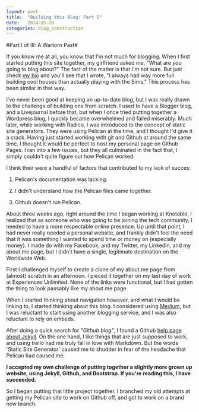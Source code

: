 ```yaml
---
layout: post
title:  "Building this Blog: Part I"
date:	2014-05-26
categories: blog_construction
---
```


#Part I of III: A Wartorn Past#

If you know me at all, you know that I'm not much for blogging. When I first started putting this site together, my girlfriend asked me, "What are _you_ going to blog about?" The fact of the matter is that I'm not sure. But just check [my bio](http://slobatch.github.bio) and you'll see that I wrote, "I always had way more fun building cool houses than actually playing with the Sims." This process has been similar in that way. 

I've never been good at keeping an up-to-date blog, but I was really drawn to the challenge of building one from scratch. I used to have a Blogger blog, and a Livejournal before that, but when I once tried putting together a Wordpress blog, I quickly became overwhelmed and failed miserably. Much later, while working with Radico, I was introduced to the concept of static site generators. They were using Pelican at the time, and I thought I'd give it a crack. Having just started working with git and Github at around the same time, I thought it would be perfect to host my personal page on Github Pages. I ran into a few issues, but they all culminated in the fact that, I simply couldn't quite figure out how Pelican worked. 

I think their were a handful of factors that contributed to my lack of succes:

1. Pelican's documentation was lacking.

1. I didn't understand how the Pelican files came together.

1. Github doesn't run Pelican. 

About three weeks ago, right around the time I began working at Knotable, I realized that as someone who was going to be joining the tech community, I needed to have a more respectable online presence. Up until that point, I had never really needed a personal website, and frankly didn't feel the need that it was something I wanted to spend time or money on (especially money). I made do with my Facebook, and my Twitter, my LinkedIn, and my about.me page, but I didn't have a single, legitimate destination on the Worldwide Web. 

First I challenged myself to create a clone of my about.me page from (almost) scratch in an afternoon. I pieced it together on my last day of work at Experiences Unlimited. None of the links were functional, but I had gotten the thing to look passably like my about.me page.

When I started thinking about navigation however, and what I would be linking to, I started thinking about this blog. I considered using [Medium](http://www.medium.com), but I was reluctant to start using another blogging service, and I was also reluctant to rely on embeds. 

After doing a quick search for _"Github blog"_, I found a Github [help page about Jekyll](https://help.github.com/articles/using-jekyll-with-pages). On the one hand, I like things that are just supposed to work, and using trello had me truly fall in love with Markdown. But the words 'Static Site Generator' caused me to shudder in fear of the headache that Pelican had caused me.

**I accepted my own challenge of putting together a slightly more grown up website, using Jekyll, Github, and Bootstrap. If you're reading this, I have succeeded.**

So I began putting that little project together. I branched my old attempts at getting my Pelican site to work on Github off, and got to work on a brand new branch.